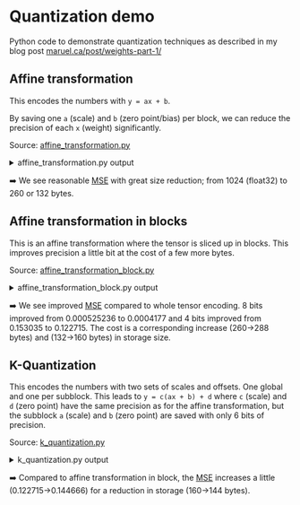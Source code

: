 # Quantization demo

Python code to demonstrate quantization techniques as described in my blog post
[maruel.ca/post/weights-part-1/](https://maruel.ca/post/weights-part-1/)


## Affine transformation

This encodes the numbers with `y = ax + b`.

By saving one `a` (scale) and `b` (zero point/bias) per block, we can reduce the precision of each `x`
(weight) significantly.

Source: [affine_transformation.py](affine_transformation.py)

<details><summary>affine_transformation.py output</summary>

```
$ python3 affine_transformation.py
Original tensor of 256 random values between -5 and 5:
- [2.5763, -2.2069, -0.9693, 2.3468, -4.7072, 2.9986, -1.0286, 2.5437, ...]
- storage: 1024 bytes (256*4)

Quantizing as 8 bits:
  Quantized tensor:
  - scale:      0.0387268
  - zero_point: -4.88672
  - packed:     [192, 69, 101, 186, 4, 203, 99, 191, ...]
  - storage:    260 bytes ((2+2+256*8/8))
  Dequantized tensor:
  - [2.5488, -2.2146, -0.9753, 2.3165, -4.7318, 2.9748, -1.0528, 2.5101, ...]
  - Mean squared error: 0.000525236

Quantizing as 4 bits:
  Quantized tensor:
  - scale:      0.658691
  - zero_point: -4.88672
  - packed:     [11, 4, 5, 10, 0, 11, 5, 11, ...]
  - storage:    132 bytes ((2+2+256*4/8))
  Dequantized tensor:
  - [2.3589, -2.2520, -1.5933, 1.7002, -4.8867, 2.3589, -1.5933, 2.3589, ...]
  - Mean squared error: 0.153035
```

</details>

➡️ We see reasonable [MSE](https://en.wikipedia.org/wiki/Mean_squared_error) with
great size reduction; from 1024 (float32) to 260 or 132 bytes.


## Affine transformation in blocks

This is an affine transformation where the tensor is sliced up in blocks. This
improves precision a little bit at the cost of a few more bytes.

Source: [affine_transformation_block.py](affine_transformation_block.py)

<details><summary>affine_transformation_block.py output</summary>

```
$ python3 affine_transformation_block.py
Original tensor of 256 random values between -5 and 5:
- [2.5763, -2.2069, -0.9693, 2.3468, -4.7072, 2.9986, -1.0286, 2.5437, ...]
- storage: 1024 bytes (256*4)

Quantizing as 8 bits:
  Quantized tensor:
  - scale:      0.0377808
  - zero_point: -4.88672
  - packed:     [197, 70, 103, 191, 4, 208, 102, 196, ...]
  - storage:    288 bytes (8*(2+2+32*8/8))
  Dequantized tensor:
  - [2.5561, -2.2421, -0.9953, 2.3294, -4.7356, 2.9717, -1.0331, 2.5183, ...]
  - Mean squared error: 0.0004177

Quantizing as 4 bits:
  Quantized tensor:
  - scale:      0.64209
  - zero_point: -4.88672
  - packed:     [11, 4, 6, 11, 0, 12, 6, 11, ...]
  - storage:    160 bytes (8*(2+2+32*4/8))
  Dequantized tensor:
  - [2.1763, -2.3184, -1.0342, 2.1763, -4.8867, 2.8184, -1.0342, 2.1763, ...]
  - Mean squared error: 0.122715
```

</details>

➡️ We see improved [MSE](https://en.wikipedia.org/wiki/Mean_squared_error)
compared to whole tensor encoding. 8 bits improved from 0.000525236 to
0.0004177 and 4 bits improved from 0.153035 to 0.122715. The cost is a
corresponding increase (260->288 bytes) and (132->160 bytes) in storage size.


## K-Quantization

This encodes the numbers with two sets of scales and offsets. One global and one per subblock. This leads to
`y = c(ax + b) + d` where `c` (scale) and `d` (zero point) have the same precision as for the affine
transformation, but the subblock `a` (scale) and `b` (zero point) are saved with only 6 bits of precision.

Source: [k_quantization.py](k_quantization.py)

<details><summary>k_quantization.py output</summary>

```
$ python3 k_quantization.py
Original tensor of 256 random values between -5 and 5:
- [2.5763, -2.2069, -0.9693, 2.3468, -4.7072, 2.9986, -1.0286, 2.5437, ...]
- storage: 1024 bytes (256*4)

Quantized tensor:
- scale:      0.0456238
- zero_point: 0.338623
- subscales:  [14, 14, 12, 14, 14, 14, 14, 14]
- suboffsets: [14, 14, 14, 14, 14, 13, 13, 14]
- packed:     [11, 3, 5, 11, 0, 12, 5, 11, 8, 6, 9, 7, 10, 4, 6, 6, ...]
- storage:    144 bytes (1*(2+2+6+6+128))

Dequantized tensor:
- [2.2812, -2.8262, -1.5488, 2.2812, -4.7422, 2.9219, -1.5488, 2.2812, ...]
- Mean squared error: 0.144666
```

</details>

➡️ Compared to affine transformation in block, the
[MSE](https://en.wikipedia.org/wiki/Mean_squared_error) increases a little
(0.122715->0.144666) for a reduction in storage (160->144 bytes).
